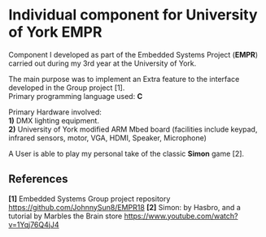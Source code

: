 # Individual component for University of York EMPR

Component I developed as part of the Embedded Systems Project (**EMPR**) carried out during my 3rd year at the University of York.

The main purpose was to implement an Extra feature to the interface developed in the Group project [1]. 
<br> Primary programming language used: **C**

Primary Hardware involved:
<br> **1)** DMX lighting equipment.
<br> **2)** University of York modified ARM Mbed board (facilities include keypad, infrared sensors, motor, VGA, HDMI, Speaker, Microphone)

A User is able to play my personal take of the classic **Simon** game [2].

## References


**[1]** Embedded Systems Group project repository https://github.com/JohnnySun8/EMPR18
**[2]** Simon: by Hasbro, and a tutorial by Marbles the Brain store  https://www.youtube.com/watch?v=1Yqj76Q4jJ4
